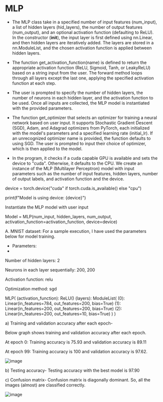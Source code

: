 # MLP

- The MLP class take in a specified number of input features (num_input), a list of hidden layers 
(hid_layers), the number of output features (num_output), and an optional activation function 
(defaulting to ReLU). In the constructor (__init__), the input layer is first defined using nn.Linear, 
and then hidden layers are iteratively added. The layers are stored in a nn.ModuleList, and the 
chosen activation function is applied between hidden layers.

- The function get_activation_function(name) is defined to return the appropriate activation function 
(ReLU, Sigmoid, Tanh, or LeakyReLU) based on a string input from the user. The forward method 
loops through all layers except the last one, applying the specified activation function at each step. 
- The user is prompted to specify the number of hidden layers, the number of neurons in each hidden 
layer, and the activation function to be used. Once all inputs are collected, the MLP model is 
instantiated with the provided parameters.

- The function get_optimizer that selects an optimizer for training a neural network based on user 
input. It supports Stochastic Gradient Descent (SGD), Adam, and Adagrad optimizers from 
PyTorch, each initialized with the model's parameters and a specified learning rate (initial_lr). If 
an unrecognized optimizer name is provided, the function defaults to using SGD. The user is 
prompted to input their choice of optimizer, which is then applied to the model.
 
- In the program, it checks if a cuda capable GPU is available and sets the device to "cuda". 
Otherwise, it defaults to the CPU. We create an instance of the MLP (Multilayer Perceptron) model 
with input parameters such as the number of input features, hidden layers, number of output labels, 
and activation function and the device.

device = torch.device("cuda" if torch.cuda.is_available() else "cpu") 

print(f"Model is using device: {device}") 

Instantiate the MLP model with user input 

Model = MLP(num_input, hidden_layers, num_output, activation_function=activation_function, device=device) 



A. MNIST dataset: For a sample execution, I have used the parameters below for model training. 

- Parameters:
- 
Number of hidden layers: 2

Neurons in each layer sequentially: 200, 200 

Activation function: relu 

Optimization method: sgd 

MLP( 
(activation_function): ReLU() 
(layers): ModuleList( 
(0): Linear(in_features=784, out_features=200, bias=True) 
(1): Linear(in_features=200, out_features=200, bias=True) 
(2): Linear(in_features=200, out_features=10, bias=True) 
) 
) 


a) Training and validation accuracy after each epoch-  

Below graph shows training and validation accuracy after each epoch.

At epoch 0: 
Training accuracy is 75.93 and validation accuracy is 89.11 

At epoch 99: 
Training accuracy is 100 and validation accuracy is 97.62. 

![image](https://github.com/user-attachments/assets/570a6ad6-f3c5-41da-8caf-ae83012a575e)

b) Testing accuracy- 
Testing accuracy with the best model is 97.90 

c) Confusion matrix- 
Confusion matrix is diagonally dominant. So, all the images (almost) are classified correctly.

![image](https://github.com/user-attachments/assets/ab4c4b2e-3cf9-40c4-beef-0ffcea790c02)


